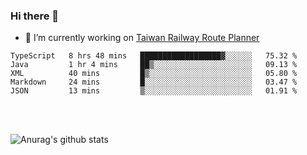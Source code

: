 ### Hi there 👋

- 🔭 I’m currently working on [Taiwan Railway Route Planner](https://github.com/Taiwan-Railway-Route-Planner)

<!--START_SECTION:waka-->
```text
TypeScript   8 hrs 48 mins   ██████████████████▓░░░░░░   75.32 % 
Java         1 hr 4 mins     ██▒░░░░░░░░░░░░░░░░░░░░░░   09.13 % 
XML          40 mins         █▒░░░░░░░░░░░░░░░░░░░░░░░   05.80 % 
Markdown     24 mins         █░░░░░░░░░░░░░░░░░░░░░░░░   03.47 % 
JSON         13 mins         ▒░░░░░░░░░░░░░░░░░░░░░░░░   01.91 % 
```
<!--END_SECTION:waka-->

<br/>
<br/>

![Anurag's github stats](https://github-readme-stats.vercel.app/api?username=DepickereSven&show_icons=true&theme=tokyonight)



<!--
**DepickereSven/DepickereSven** is a ✨ _special_ ✨ repository because its `README.md` (this file) appears on your GitHub profile.

Here are some ideas to get you started:

- 🔭 I’m currently working on ...
- 🌱 I’m currently learning ...
- 👯 I’m looking to collaborate on ...
- 🤔 I’m looking for help with ...
- 💬 Ask me about ...
- 📫 How to reach me: ...
- 😄 Pronouns: ...
- ⚡ Fun fact: ...
-->
